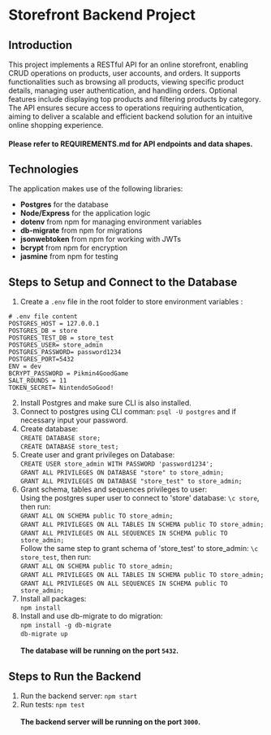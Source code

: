 # Storefront Backend Project

## Introduction

This project implements a RESTful API for an online storefront, enabling CRUD operations on products, user accounts, and orders. It supports functionalities such as browsing all products, viewing specific product details, managing user authentication, and handling orders. Optional features include displaying top products and filtering products by category. The API ensures secure access to operations requiring authentication, aiming to deliver a scalable and efficient backend solution for an intuitive online shopping experience.
#### Please refer to  REQUIREMENTS.md for API endpoints and data shapes. ####

## Technologies
The application makes use of the following libraries:
- **Postgres** for the database
- **Node/Express** for the application logic
- **dotenv** from npm for managing environment variables
- **db-migrate** from npm for migrations
- **jsonwebtoken** from npm for working with JWTs
- **bcrypt** from npm for encryption
- **jasmine** from npm for testing

## Steps to Setup and Connect to the Database
1. Create a `.env` file in the root folder to store environment variables :<br>
```
# .env file content
POSTGRES_HOST = 127.0.0.1
POSTGRES_DB = store
POSTGRES_TEST_DB = store_test
POSTGRES_USER= store_admin
POSTGRES_PASSWORD= password1234
POSTGRES_PORT=5432
ENV = dev
BCRYPT_PASSWORD = Pikmin4GoodGame
SALT_ROUNDS = 11
TOKEN_SECRET= NintendoSoGood!
```
2. Install Postgres and make sure CLI is also installed.
3. Connect to postgres using CLI comman: ```psql -U postgres``` and if necessary input your password.
4. Create database: <br>```CREATE DATABASE store;```<br>
```CREATE DATABASE store_test;```
5. Create user and grant privileges on Database:<br>
```CREATE USER store_admin WITH PASSWORD 'password1234';```<br>
```GRANT ALL PRIVILEGES ON DATABASE "store" to store_admin;```<br>
```GRANT ALL PRIVILEGES ON DATABASE "store_test" to store_admin;```
6. Grant schema, tables and sequences privileges to user:<br>
Using the postgres super user to connect to 'store' database: ```\c store```, then run: <br>
```GRANT ALL ON SCHEMA public TO store_admin;```<br>
```GRANT ALL PRIVILEGES ON ALL TABLES IN SCHEMA public TO store_admin;```<br>
```GRANT ALL PRIVILEGES ON ALL SEQUENCES IN SCHEMA public TO store_admin;```<br>
Follow the same step to grant schema of 'store_test' to store_admin: ```\c store_test```, then run: <br>
```GRANT ALL ON SCHEMA public TO store_admin;```<br>
```GRANT ALL PRIVILEGES ON ALL TABLES IN SCHEMA public TO store_admin;```<br>
```GRANT ALL PRIVILEGES ON ALL SEQUENCES IN SCHEMA public TO store_admin;```<br>
7. Install all packages:<br>
```npm install```
8. Install and use db-migrate to do migration:<br>
```npm install -g db-migrate```<br>
```db-migrate up``` <br><br>
**The database will be running on the port `5432`.**

##  Steps to Run the Backend ##
1. Run the backend server: ```npm start```
2. Run tests: ```npm test```<br><br>
**The backend server will be running on the port `3000`.**
